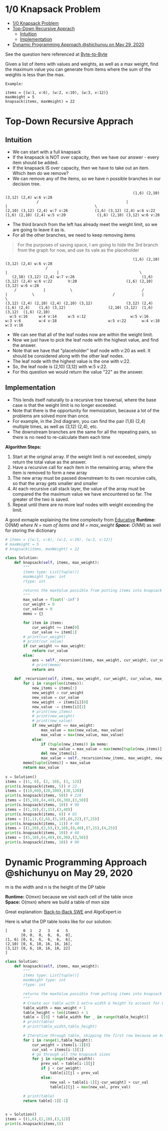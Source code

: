 # 1/0 Knapsack Problem
- [1/0 Knapsack Problem](#10-knapsack-problem)
- [Top-Down Recursive Apprach](#top-down-recursive-apprach)
    - [Intuition](#intuition)
    - [Implementation](#implementation)
- [Dynamic Programming Approach @shichunyu on May 29, 2020](#dynamic-programming-approach-shichunyu-on-may-29-2020)

See the question here referenced at [Byte-to-Byte](https://www.byte-by-byte.com/01knapsack/)

Given a list of items with values and weights, as well as a max weight, find the maximum value you can generate from items where the sum of the weights is less than the max.

```
Example:

items = {(w:1, v:6), (w:2, v:10), (w:3, v:12)}
maxWeight = 5
knapsack(items, maxWeight) = 22
```

# Top-Down Recursive Apprach

## Intuition
- We can start with a full knapsack
- If the knapsack is NOT over capacity, then we have our answer - every item should be added.
- If the knapsack IS over capacity, then we have to take out an item. Which item do we remove?
- We can remove any of the items, so we have n possible branches in our decision tree.

```
                                                         (1,6) (2,10) (3,12) (2,4) w:6 v:28
              /                                       |                                        |                                       \
(2,10) (3,12) (2,4) w:7 v:26            (1,6) (3,12) (2,4) w:6 v:22               (1,6) (2,10) (2,4) w:5 v:20              (1,6) (2,10) (3,12) w:6 v:28

```

- The third branch from the left has already meet the weight limit, so we are going to leave it as is.
- For all the other branches, we need to keep removing items

> For the purposes of saving space, I am going to hide the 3rd branch from the graph for now, and use its vale as the placeholder

```
                                                         (1,6) (2,10) (3,12) (2,4) w:6 v:28
                  /                                                       |                      |                                    \
   (2,10) (3,12) (2,4) w:7 v:26                              (1,6) (3,12) (2,4) w:6 v:22       V:20                      (1,6) (2,10) (3,12) w:6 v:28
    /            |           \                               /            |           \                                   /            |           \  
(3,12) (2,4) (2,10) (2,4) (2,10) (3,12)               (3,12) (2,4)   (1,6) (2,4)    (1,6) (3,12)                   (2,10) (3,12)  (1,6) (3,12)  (1,6) (2,10)
  w:5 v:16     w:4 v:14     w:5 v:12                    w:5 v:16       w:3 v:6        w:4 v:18                       w:5 v:22       w:4 v:18      w:3 v:16
```

- We can see that all of the leaf nodes now are within the weight limit.
- Now we just have to pick the leaf node with the highest value, and find the answer.
- Note that we have that "placeholder" leaf node with v:20 as well. It should be considered along with the other leaf nodes.
- The leaf node with the highest value is the one with v:22. 
- So, the leaf node is (2,10) (3,12) with w:5 v:22.
- For this question we would return the value "22" as the answer.

## Implementation
- This lends itself naturally to a recursive tree traversal, where the base case is that the weight limit is no longer exceeded.
- Note that there is the opportunity for memoization, because a lot of the problems are solved more than once.
- For example, in the 2nd diagram, you can find the pair (1,6) (2,4) multiple times, as well as (3,12) (2,4), etc.
- The downstream branches are the same for all the repeating pairs, so there is no need to re-calculate them each time

**Algorithm Steps:**
1. Start at the original array. If the weight limit is not exceeded, simply return the total value as the answer.
2. Have a recursive call for each item in the remaining array, where the item is removed to form a new array
3. The new array must be passed downstream to its own recursive calls, so that the array gets smaller and smaller
4. At each recursive call stack layer, the value of the array must be compared the the maximum value we have encountered so far. The greater of the two is saved.
5. Repeat until there are no more leaf nodes with weight exceeding the limit.

A good exmaple explaining the time complexity from [Educative](https://www.educative.io/courses/grokking-dynamic-programming-patterns-for-coding-interviews/RM1BDv71V60#top-down-dynamic-programming-with-memoization)
**Runtime:** O(N*M) where N = num of items and M = max_weight
**Space:** O(N*M) as well for storing the dictionary

```py
# items = {(w:1, v:6), (w:2, v:10), (w:3, v:12)}
# maxWeight = 5
# knapsack(items, maxWeight) = 22

class Solution:
    def knapsack(self, items, max_weight):
        """
        items type: List[tuple()]
        maxWeight type: int
        rtype: int

        returns the maxValue possible from putting items into knapsack without going over the maxWeight
        """
        max_value = float('-inf')
        cur_weight = 0
        cur_value = 0
        memo = {}

        for item in items:
            cur_weight += item[0]
            cur_value += item[1]
        # print(cur_weight)
        # print(cur_value)
        if cur_weight <= max_weight:
            return cur_value
        else:
            ans = self._recursion(items, max_weight, cur_weight, cur_value, max_value, memo)
            # print(memo)
            return ans
        
    def _recursion(self, items, max_weight, cur_weight, cur_value, max_value, memo):
        for i in range(len(items)):
            new_items = items[:]
            new_weight = cur_weight
            new_value = cur_value
            new_weight -= items[i][0]
            new_value -= items[i][1]
            # print(new_items)
            # print(new_weight)
            # print(new_value)
            if new_weight <= max_weight:
                max_value = max(new_value, max_value)
                max_value = max(new_value, max_value)   
            else:
                if (tuple(new_items)) in memo:
                    max_value = max_value = max(memo[tuple(new_items)], max_value)
                del new_items[i]
                max_value = self._recursion(new_items, max_weight, new_weight, new_value, max_value, memo)
        memo[tuple(items)] = max_value
        return max_value
                
s = Solution()
items = [(1, 6), (2, 10), (3, 12)]
print(s.knapsack(items, 5)) # 22
items = [(10,60),(20,100),(30,120)]
print(s.knapsack(items, 50)) # 220
items = [(5,10),(4,40),(6,30),(3,50)]
print(s.knapsack(items, 10)) # 90
items = [(1,10),(2,15),(3,40)]
print(s.knapsack(items, 6)) # 65
items = [(1,1),(2,6),(5,18),(6,22),(7,25)]
print(s.knapsack(items, 11)) # 40
items = [(1,20),(2,5),(3,10),(8,40),(7,15),(4,25)]
print(s.knapsack(items, 10)) # 60
items = [(5,10),(4,40),(6,30),(3,50)]
print(s.knapsack(items, 10)) # 90
```

# Dynamic Programming Approach @shichunyu on May 29, 2020

m is the width and n is the height of the DP table

**Runtime:** O(mxn) because we visit each cell of the table once\
**Space:** O(mxn) where we build a table of mxn size

Great explanation: [Back-to-Back SWE](https://www.youtube.com/watch?v=xCbYmUPvc2Q) and AlgoExpert.io

Here is what the DP table looks like for our solution:

```
[       0  1   2   3   4   5
       [0, 0,  0,  0,  0,  0], 
(1, 6) [0, 6,  6,  6,  6,  6], 
(2,10) [0, 6, 10, 16, 16, 16], 
(3,12) [0, 6, 10, 16, 18, 22]
]
```

```py
class Solution:
    def knapsack(self, items, max_weight):
        """
        items type: List[tuple()]
        maxWeight type: int
        rtype: int

        returns the maxValue possible from putting items into knapsack without going over the maxWeight
        """
        # Create our table with 1 extra width & height to account for 0 and []
        table_width = max_weight + 1
        table_height = len(items) + 1
        table = [[0] * table_width for _ in range(table_height)]
        # print(table)
        # print(table_width,table_height)

        # Iterative through table, skipping the first row because we know [] is always 0 value
        for i in range(1,table_height):
            cur_weight = items[i-1][0]
            cur_val = items[i-1][1]
            # go through all the knapsack sizes
            for j in range(table_width):
                prev_val = table[i-1][j]
                if j < cur_weight:
                    table[i][j] = prev_val
                else:
                    new_val = table[i-1][j-cur_weight] + cur_val
                    table[i][j] = max(new_val, prev_val)
        
        # print(table)
        return table[-1][-1]


s = Solution()
items = [(1,6),(2,10),(3,12)]
print(s.knapsack(items,5))
```